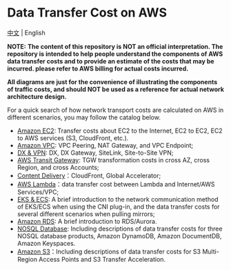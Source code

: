 # Data Transfer Cost on AWS
 
[中文](README.md) | English

**NOTE:** **The content of this repository is NOT an official interpretation. The repository is intended to help people understand the components of AWS data transfer costs and to provide an estimate of the costs that may be incurred. please refer to AWS billing for actual costs incurred.**

**All diagrams are just for the convenience of illustrating the components of traffic costs, and should NOT be used as a reference for actual network architecture design.**

For a quick search of how network transport costs are calculated on AWS in different scenarios, you may follow the catalog below. 

- [Amazon EC2](Compute/EC2/EC2-EN.md): Transfer costs about EC2 to the Internet, EC2 to EC2, EC2 to AWS services (S3, CloudFront, etc.).
- [Amazon VPC](Networking/VPC/VPC-EN.md): VPC Peering, NAT Gateway, and VPC Endpoint;
- [DX & VPN](Networking/Connection/Connection-EN.md): DX, DX Gateway, SiteLink, Site-to-Site VPN;
- [AWS Transit Gateway](Networking/TGW/TGW-EN.md): TGW transformation costs in cross AZ, cross Region, and cross Accounts;
- [Content Delivery](Networking/ContentDelivery/ContentDelivery-EN.md)：CloudFront, Global Accelerator;
- [AWS Lambda](Compute/Lambda/Lambda-EN.md)：data transfer cost between Lambda and Internet/AWS Services/VPC;
- [EKS & ECS](Compute/Container/Container-EN.md): A brief introduction to the network communication method of EKS/ECS when using the CNI plug-in, and the data transfer costs for several different scenarios when pulling mirrors;
- [Amazon RDS](Database/RDBMS/RDBMS-EN.md): A brief introduction to RDS/Aurora. 
- [NOSQL Database](Database/NOSQL/NOSQL-EN.md): Including descriptions of data transfer costs for three NOSQL database products, Amazon DynamoDB, Amazon DocumentDB, Amazon Keyspaces. 
- [Amazon S3](Storage/S3/S3-EN.md)：Including descriptions of data transfer costs for S3 Multi-Region Access Points and S3 Transfer Acceleration.